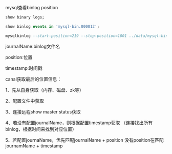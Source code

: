 mysql查看binlog position
```sql
show binary logs;

show binlog events in 'mysql-bin.000012';

mysqlbinlog --start-position=219 --stop-position=1001 ../data/mysql-bin.000012
```

journalName:binlog文件名

position:位置

timestamp:时间戳

canal获取最后的位置信息：

1、先从自身获取（内存、磁盘、zk等）

2、配置文件中获取

3、连接远程show master status获取

4、若没有配置journalName，则根据配置timestamp获取
   （连接找出所有binlog，根据时间来找到对应位置）

5、若配置journaName，优先匹配journalName + position
  没有position在匹配journamName + timestamp